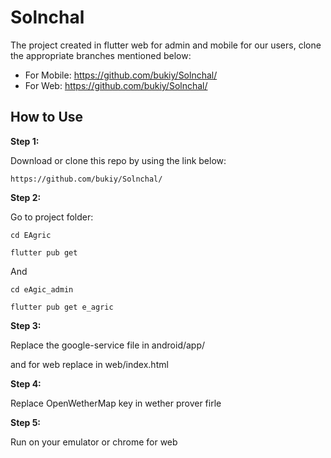 # Solnchal

The project created in flutter web for admin and mobile for our users, clone the appropriate branches mentioned below:

* For Mobile: https://github.com/bukiy/Solnchal/
* For Web: https://github.com/bukiy/Solnchal/


## How to Use 

**Step 1:**

Download or clone this repo by using the link below:

```
https://github.com/bukiy/Solnchal/
```

**Step 2:**

Go to project  folder: 
```
cd EAgric
```


```
flutter pub get 
```

And

```
cd eAgic_admin
```


```
flutter pub get e_agric
```


**Step 3:**

Replace the google-service file in android/app/

and for web replace in web/index.html

**Step 4:**

Replace OpenWetherMap key in wether prover firle


**Step 5:**

Run on your emulator or chrome for web




